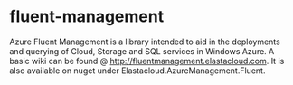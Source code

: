 fluent-management
=================

Azure Fluent Management is a library intended to aid in the deployments and querying of Cloud, Storage and SQL services in Windows Azure. A basic wiki can be found @ http://fluentmanagement.elastacloud.com. It is also available on nuget under Elastacloud.AzureManagement.Fluent.